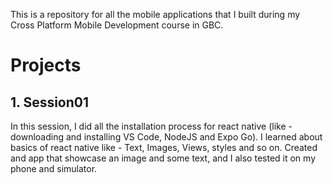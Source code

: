 This is a repository for all the mobile applications that I built during my Cross Platform Mobile Development course in GBC.

# Projects
## 1. Session01
In this session, I did all the installation process for react native (like - downloading and installing VS Code, NodeJS and Expo Go). I learned about basics of react native like - Text, Images, Views, styles and so on. Created and app that showcase an image and some text, and I also tested it on my phone and simulator.
